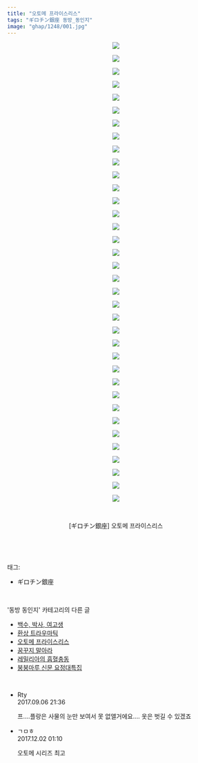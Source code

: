 ```yaml
---
title: "오토메 프라이스리스"
tags: "ギロチン銀座 동방_동인지"
image: "ghap/1248/001.jpg"
---
```

<div class="article">
<p style="text-align: center; clear: none; float: none;"><img src="{{ site.nasurl }}/ghap/1248/001.jpg"/></p>
<p style="text-align: center; clear: none; float: none;"><img src="{{ site.nasurl }}/ghap/1248/002.jpg"/></p>
<p style="text-align: center; clear: none; float: none;"><img src="{{ site.nasurl }}/ghap/1248/003.jpg"/></p>
<p style="text-align: center; clear: none; float: none;"><img src="{{ site.nasurl }}/ghap/1248/004.jpg"/></p>
<p style="text-align: center; clear: none; float: none;"><img src="{{ site.nasurl }}/ghap/1248/005.jpg"/></p>
<p style="text-align: center; clear: none; float: none;"><img src="{{ site.nasurl }}/ghap/1248/006.jpg"/></p>
<p style="text-align: center; clear: none; float: none;"><img src="{{ site.nasurl }}/ghap/1248/007.jpg"/></p>
<p style="text-align: center; clear: none; float: none;"><img src="{{ site.nasurl }}/ghap/1248/008.jpg"/></p>
<p style="text-align: center; clear: none; float: none;"><img src="{{ site.nasurl }}/ghap/1248/009.jpg"/></p>
<p style="text-align: center; clear: none; float: none;"><img src="{{ site.nasurl }}/ghap/1248/010.jpg"/></p>
<p style="text-align: center; clear: none; float: none;"><img src="{{ site.nasurl }}/ghap/1248/011.jpg"/></p>
<p style="text-align: center; clear: none; float: none;"><img src="{{ site.nasurl }}/ghap/1248/012.jpg"/></p>
<p style="text-align: center; clear: none; float: none;"><img src="{{ site.nasurl }}/ghap/1248/013.jpg"/></p>
<p style="text-align: center; clear: none; float: none;"><img src="{{ site.nasurl }}/ghap/1248/014.jpg"/></p>
<p style="text-align: center; clear: none; float: none;"><img src="{{ site.nasurl }}/ghap/1248/015.jpg"/></p>
<p style="text-align: center; clear: none; float: none;"><img src="{{ site.nasurl }}/ghap/1248/016.jpg"/></p>
<p style="text-align: center; clear: none; float: none;"><img src="{{ site.nasurl }}/ghap/1248/017.jpg"/></p>
<p style="text-align: center; clear: none; float: none;"><img src="{{ site.nasurl }}/ghap/1248/018.jpg"/></p>
<p style="text-align: center; clear: none; float: none;"><img src="{{ site.nasurl }}/ghap/1248/019.jpg"/></p>
<p style="text-align: center; clear: none; float: none;"><img src="{{ site.nasurl }}/ghap/1248/020.jpg"/></p>
<p style="text-align: center; clear: none; float: none;"><img src="{{ site.nasurl }}/ghap/1248/021.jpg"/></p>
<p style="text-align: center; clear: none; float: none;"><img src="{{ site.nasurl }}/ghap/1248/022.jpg"/></p>
<p style="text-align: center; clear: none; float: none;"><img src="{{ site.nasurl }}/ghap/1248/023.jpg"/></p>
<p style="text-align: center; clear: none; float: none;"><img src="{{ site.nasurl }}/ghap/1248/024.jpg"/></p>
<p style="text-align: center; clear: none; float: none;"><img src="{{ site.nasurl }}/ghap/1248/025.jpg"/></p>
<p style="text-align: center; clear: none; float: none;"><img src="{{ site.nasurl }}/ghap/1248/026.jpg"/></p>
<p style="text-align: center; clear: none; float: none;"><img src="{{ site.nasurl }}/ghap/1248/027.jpg"/></p>
<p style="text-align: center; clear: none; float: none;"><img src="{{ site.nasurl }}/ghap/1248/028.jpg"/></p>
<p style="text-align: center; clear: none; float: none;"><img src="{{ site.nasurl }}/ghap/1248/029.jpg"/></p>
<p style="text-align: center; clear: none; float: none;"><img src="{{ site.nasurl }}/ghap/1248/030.jpg"/></p>
<p style="text-align: center; clear: none; float: none;"><img src="{{ site.nasurl }}/ghap/1248/031.jpg"/></p>
<p style="text-align: center; clear: none; float: none;"><img src="{{ site.nasurl }}/ghap/1248/032.jpg"/></p>
<p style="text-align: center; clear: none; float: none;"><img src="{{ site.nasurl }}/ghap/1248/033.jpg"/></p>
<p style="text-align: center; clear: none; float: none;"><img src="{{ site.nasurl }}/ghap/1248/034.jpg"/></p>
<p style="text-align: center; clear: none; float: none;"><img src="{{ site.nasurl }}/ghap/1248/035.jpg"/></p>
<p style="text-align: center; clear: none; float: none;"><img src="{{ site.nasurl }}/ghap/1248/036.jpg"/></p>
<p style="text-align: center; clear: none; float: none;"><br/></p>
<p style="text-align: center; clear: none; float: none;">[ギロチン銀座] 오토메 프라이스리스</p>
<p><br/></p>
</div><br/>
<div class="tagTrail">
<p>태그: </p>
<ul>
<li>ギロチン銀座</li>
</ul>
</div><br/>
<div class="another">
<p>'동방 동인지' 카테고리의 다른 글</p>
<ul>
<li><a href="/2016-07-31-ghap_1251">백수, 박사, 여고생</a></li>
<li><a href="/2016-07-31-ghap_1250">환상 트라우마틱</a></li>
<li><a href="/2016-07-30-ghap_1248">오토메 프라이스리스</a></li>
<li><a href="/2016-07-30-ghap_1247">꿈꾸지 말아라</a></li>
<li><a href="/2016-07-30-ghap_1245">레밀리아의 흡혈충동</a></li>
<li><a href="/2016-07-30-ghap_1244">붕붕마루 신문 요정대특집</a></li>
</ul>
</div><br/>
<div class="cb_module cb_fluid">
<div class="cb_wrt cb_profile">
<div class="comment">
<ul>
<li class="cb_thumb_off" id="comment15077711">
<div class="cb_comment_area">
<div class="cb_info_area">
<div class="cb_section">
<span class="cb_nick_name">Rty</span>
</div>
<div class="cb_section">
<span class="cb_date">2017.09.06 21:36 </span>
</div>
</div>
<div class="cb_dsc_comment">
<p class="cb_dsc">
											프....플랑은 사물의 눈만 보여서 못 없앨거에요.... 옷은 벗길 수 있겠죠
										</p>
</div>
</div></li>
<li class="cb_thumb_off" id="comment15142609">
<div class="cb_comment_area">
<div class="cb_info_area">
<div class="cb_section">
<span class="cb_nick_name">ㄱㅁㅎ</span>
</div>
<div class="cb_section">
<span class="cb_date">2017.12.02 01:10 </span>
</div>
</div>
<div class="cb_dsc_comment">
<p class="cb_dsc">
											오토메 시리즈 최고
										</p>
</div>
</div></li>
</ul>
</div>
</div><!-- commentList close -->
</div><br/>
